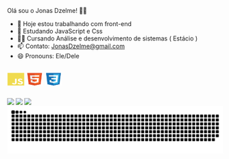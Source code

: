 Olá sou o Jonas Dzelme! 🐱‍👤

- 🔭 Hoje estou trabalhando com front-end
- 🌱 Estudando JavaScript e Css
- 👨‍💻 Cursando Análise e desenvolvimento de sistemas ( Estácio ) 
- 📫 Contato: JonasDzelme@gmail.com
- 😄 Pronouns: Ele/Dele

<div style="display: inline_block"><br>
  <img align="center" alt="Rafa-Js" height="30" width="40" src="https://raw.githubusercontent.com/devicons/devicon/master/icons/javascript/javascript-plain.svg">
  <img align="center" alt="Rafa-HTML" height="30" width="40" src="https://raw.githubusercontent.com/devicons/devicon/master/icons/html5/html5-original.svg">
  <img align="center" alt="Rafa-CSS" height="30" width="40" src="https://raw.githubusercontent.com/devicons/devicon/master/icons/css3/css3-original.svg">
</div>

##

<div> 
  <a href="https://www.instagram.com/j_dzelme/" target="_blank"><img src="https://img.shields.io/badge/-Instagram-%23E4405F?style=for-the-badge&logo=instagram&logoColor=white" target="_blank"></a>
  <a href = "mailto:jonasdzelme@gmail.com"><img src="https://img.shields.io/badge/-Gmail-%23333?style=for-the-badge&logo=gmail&logoColor=white" target="_blank"></a>
  <a href="https://www.linkedin.com/in/jonas-dzelme-393a82267" target="_blank"><img src="https://img.shields.io/badge/-LinkedIn-%230077B5?style=for-the-badge&logo=linkedin&logoColor=white" target="_blank"></a> 
  
</div>

<picture>
  <source media="(prefers-color-scheme: dark)" srcset="https://raw.githubusercontent.com/Dzelmee/Dzelmee/output/github-contribution-grid-snake-dark.svg">
  <source media="(prefers-color-scheme: light)" srcset="https://raw.githubusercontent.com/Dzelmee/Dzelmee/output/github-contribution-grid-snake.svg">
  <img alt="github contribution grid snake animation" src="https://raw.githubusercontent.com/Dzelmee/Dzelmee/output/github-contribution-grid-snake.svg">
</picture>
